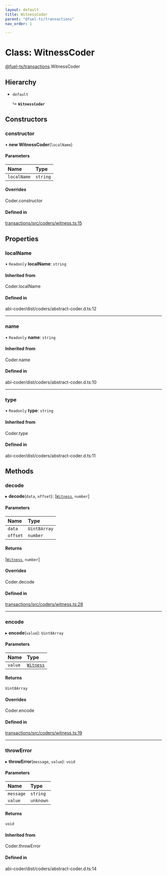 ```yaml
---
layout: default
title: WitnessCoder
parent: "@fuel-ts/transactions"
nav_order: 1

---
```


# Class: WitnessCoder

[@fuel-ts/transactions](../index.md).WitnessCoder

## Hierarchy

- `default`

  ↳ **`WitnessCoder`**

## Constructors

### constructor

• **new WitnessCoder**(`localName`)

#### Parameters

| Name | Type |
| :------ | :------ |
| `localName` | `string` |

#### Overrides

Coder.constructor

#### Defined in

[transactions/src/coders/witness.ts:15](https://github.com/luizstacio/fuels-ts/blob/0092f5b/packages/transactions/src/coders/witness.ts#L15)

## Properties

### localName

• `Readonly` **localName**: `string`

#### Inherited from

Coder.localName

#### Defined in

abi-coder/dist/coders/abstract-coder.d.ts:12

___

### name

• `Readonly` **name**: `string`

#### Inherited from

Coder.name

#### Defined in

abi-coder/dist/coders/abstract-coder.d.ts:10

___

### type

• `Readonly` **type**: `string`

#### Inherited from

Coder.type

#### Defined in

abi-coder/dist/coders/abstract-coder.d.ts:11

## Methods

### decode

▸ **decode**(`data`, `offset`): [[`Witness`](../index.md#witness), `number`]

#### Parameters

| Name | Type |
| :------ | :------ |
| `data` | `Uint8Array` |
| `offset` | `number` |

#### Returns

[[`Witness`](../index.md#witness), `number`]

#### Overrides

Coder.decode

#### Defined in

[transactions/src/coders/witness.ts:28](https://github.com/luizstacio/fuels-ts/blob/0092f5b/packages/transactions/src/coders/witness.ts#L28)

___

### encode

▸ **encode**(`value`): `Uint8Array`

#### Parameters

| Name | Type |
| :------ | :------ |
| `value` | [`Witness`](../index.md#witness) |

#### Returns

`Uint8Array`

#### Overrides

Coder.encode

#### Defined in

[transactions/src/coders/witness.ts:19](https://github.com/luizstacio/fuels-ts/blob/0092f5b/packages/transactions/src/coders/witness.ts#L19)

___

### throwError

▸ **throwError**(`message`, `value`): `void`

#### Parameters

| Name | Type |
| :------ | :------ |
| `message` | `string` |
| `value` | `unknown` |

#### Returns

`void`

#### Inherited from

Coder.throwError

#### Defined in

abi-coder/dist/coders/abstract-coder.d.ts:14
